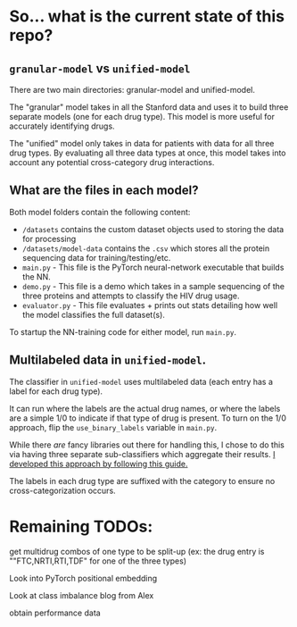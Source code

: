 # So... what is the current state of this repo?

## `granular-model` vs `unified-model`
There are two main directories:  granular-model and unified-model.

The "granular" model takes in all the Stanford data and uses it to build three separate models (one for each drug type).
This model is more useful for accurately identifying drugs.

The "unified" model only takes in data for patients with data for all three drug types.  By evaluating all three data 
types at once, this model takes into account any potential cross-category drug interactions.

## What are the files in each model?

Both model folders contain the following content:

- `/datasets` contains the custom dataset objects used to storing the data for processing
- `/datasets/model-data` contains the `.csv` which stores all the protein sequencing data for training/testing/etc.
- `main.py` - This file is the PyTorch neural-network executable that builds the NN.
- `demo.py` - This file is a demo which takes in a sample sequencing of the three proteins and attempts to classify the HIV drug usage.
- `evaluator.py` - This file evaluates + prints out stats detailing how well the model classifies the full dataset(s).

To startup the NN-training code for either model, run `main.py`.

## Multilabeled data in `unified-model`.

The classifier in `unified-model` uses multilabeled data (each entry has a label for each drug type).

It can run where the labels are the actual drug names, or where the labels are a simple 1/0 to indicate if that type of 
drug is present.  To turn on the 1/0 approach, flip the `use_binary_labels` variable in `main.py`.

While there _are_ fancy libraries out there for handling this, I chose to do this via having three separate sub-classifiers
which aggregate their results.  [I developed this approach by following this guide.](https://towardsdatascience.com/multilabel-classification-with-pytorch-in-5-minutes-a4fa8993cbc7)

The labels in each drug type are suffixed with the category to ensure no cross-categorization occurs.

# Remaining TODOs:

get multidrug combos of one type to be split-up (ex: the drug entry is ""FTC,NRTI,RTI,TDF" for one of the three types)

Look into PyTorch positional embedding

Look at class imbalance blog from Alex

obtain performance data